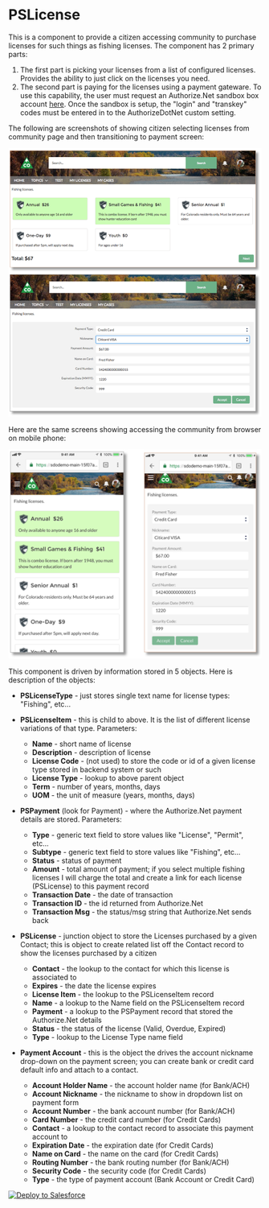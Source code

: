 # PSLicense

This is a component to provide a citizen accessing community to purchase licenses for such things as fishing licenses. The component has 2 primary parts:

1. The first part is picking your licenses from a list of configured licenses. Provides the ability to just click on the licenses you need.
2. The second part is paying for the licenses using a payment gateware. To use this capability, the user must request an Authorize.Net sandbox box account [here](https://developer.authorize.net/hello_world/sandbox/). Once the sandbox is setup, the "login" and "transkey" codes must be entered in to the AuthorizeDotNet custom setting.

The following are screenshots of showing citizen selecting licenses from community page and then transitioning to payment screen:

![alt text](https://raw.githubusercontent.com/thedges/PSLicense/master/PSLicenseSnapshot1.png "Sample Image")

Here are the same screens showing accessing the community from browser on mobile phone:

![alt text](https://raw.githubusercontent.com/thedges/PSLicense/master/PSLicenseSnapshot2.png "Sample Image")

This component is driven by information stored in 5 objects. Here is description of the objects:

* <b>PSLicenseType</b> - just stores single text name for license types: "Fishing", etc...

* <b>PSLicenseItem</b> - this is child to above. It is the list of different license variations of that type. Parameters:
  - <b>Name</b> - short name of license
  - <b>Description</b> - description of license
  - <b>License Code</b> - (not used) to store the code or id of a given license type stored in backend system or such
  - <b>License Type</b> - lookup to above parent object
  - <b>Term</b> - number of years, months, days
  - <b>UOM</b> - the unit of measure (years, months, days)
  
* <b>PSPayment</b> (look for Payment) - where the Authorize.Net payment details are stored. Parameters:
  - <b>Type</b> - generic text field to store values like "License", "Permit", etc... 
  - <b>Subtype</b> - generic text field to store values like "Fishing", etc...
  - <b>Status</b> - status of payment
  - <b>Amount</b> - total amount of payment; if you select multiple fishing licenses I will charge the total and create a link for each license (PSLicense) to this payment record
  - <b>Transaction Date</b> - the date of transaction
  - <b>Transaction ID</b> - the id returned from Authorize.Net
  - <b>Transaction Msg</b> - the status/msg string that Authorize.Net sends back

* <b>PSLicense</b> - junction object to store the Licenses purchased by a given Contact; this is object to create related list off the Contact record to show the licenses purchased by a citizen 
  - <b>Contact</b> - the lookup to the contact for which this license is associated to
  - <b>Expires</b> - the date the license expires
  - <b>License Item</b> - the lookup to the PSLicenseItem record
  - <b>Name</b> - a lookup to the Name field on the PSLicenseItem record
  - <b>Payment</b> - a lookup to the PSPayment record that stored the Authorize.Net details
  - <b>Status</b> - the status of the license (Valid, Overdue, Expired)
  - <b>Type</b> - lookup to the License Type name field

* <b>Payment Account</b> - this is the object the drives the account nickname drop-down on the payment screen; you can create bank or credit card default info and attach to a contact.
   - <b>Account Holder Name</b> - the account holder name (for Bank/ACH)
   - <b>Account Nickname</b> - the nickname to show in dropdown list on payment form
   - <b>Account Number</b> - the bank account number (for Bank/ACH)
   - <b>Card Number</b> - the credit card number (for Credit Cards)
   - <b>Contact</b> - a lookup to the contact record to associate this payment account to
   - <b>Expiration Date</b> - the expiration date (for Credit Cards)
   - <b>Name on Card</b> - the name on the card (for Credit Cards)
   - <b>Routing Number</b> - the bank routing number (for Bank/ACH)
   - <b>Security Code</b> - the security code (for Credit Cards)
   - <b>Type</b> - the type of payment account (Bank Account or Credit Card)

<a href="https://githubsfdeploy.herokuapp.com">
  <img alt="Deploy to Salesforce"
       src="https://raw.githubusercontent.com/afawcett/githubsfdeploy/master/deploy.png">
</a>
